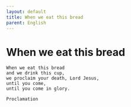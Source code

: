 ```yaml
---
layout: default
title: When we eat this bread
parent: English
---
```

# When we eat this bread
```
When we eat this bread
and we drink this cup,
we proclaim your death, Lord Jesus,
until you come,
until you come in glory.
```

`Proclamation`